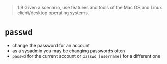 > 1.9 Given a scenario, use features and tools of the Mac OS and Linux client/desktop operating systems. 

# `passwd`

- change the password for an account
- as a sysadmin you may be changing passwords often
- `passwd` for the current account or `passwd [username]` for a different one